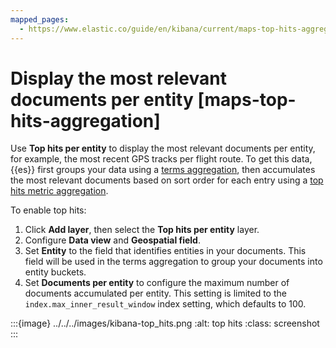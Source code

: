 ```yaml
---
mapped_pages:
  - https://www.elastic.co/guide/en/kibana/current/maps-top-hits-aggregation.html
---
```


# Display the most relevant documents per entity [maps-top-hits-aggregation]

Use **Top hits per entity** to display the most relevant documents per entity, for example, the most recent GPS tracks per flight route. To get this data, {{es}} first groups your data using a [terms aggregation](https://www.elastic.co/guide/en/elasticsearch/reference/current/search-aggregations-bucket-terms-aggregation.html), then accumulates the most relevant documents based on sort order for each entry using a [top hits metric aggregation](https://www.elastic.co/guide/en/elasticsearch/reference/current/search-aggregations-metrics-top-hits-aggregation.html).

To enable top hits:

1. Click **Add layer**, then select the **Top hits per entity** layer.
2. Configure **Data view** and **Geospatial field**.
3. Set **Entity** to the field that identifies entities in your documents. This field will be used in the terms aggregation to group your documents into entity buckets.
4. Set **Documents per entity** to configure the maximum number of documents accumulated per entity. This setting is limited to the `index.max_inner_result_window` index setting, which defaults to 100.

:::{image} ../../../images/kibana-top_hits.png
:alt: top hits
:class: screenshot
:::


